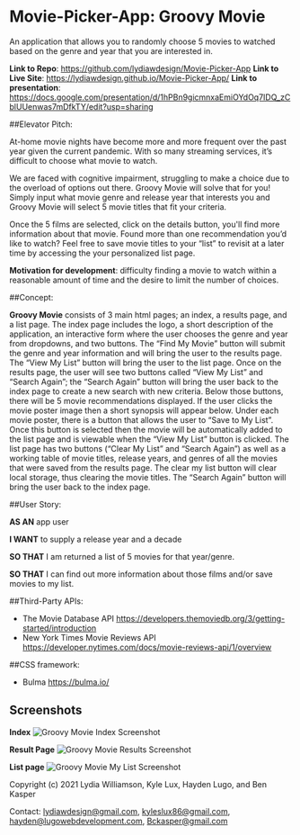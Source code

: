 # Movie-Picker-App: Groovy Movie

An application that allows you to randomly choose 5 movies to watched based on the genre and year that you are interested in. 

**Link to Repo**: https://github.com/lydiawdesign/Movie-Picker-App
**Link to Live Site**: https://lydiawdesign.github.io/Movie-Picker-App/
**Link to presentation**: https://docs.google.com/presentation/d/1hPBn9gicmnxaEmiOYdOq7IDQ_zCblUUenwas7mDfkTY/edit?usp=sharing

##Elevator Pitch: 

At-home movie nights have become more and more frequent over the past year given the current pandemic. With so many streaming services, it’s difficult to choose what movie to watch.

We are faced with cognitive impairment, struggling to make a choice due to the overload of options out there. Groovy Movie will solve that for you! Simply input what movie genre and release year that interests you and Groovy Movie will select 5 movie titles that fit your criteria. 

Once the 5 films are selected, click on the details button, you'll find more information about that movie. Found more than one recommendation you’d like to watch? Feel free to save movie titles to your “list” to revisit at a later time by accessing the your personalized list page.


**Motivation for development**: difficulty finding a movie to watch within a reasonable amount of time and the desire to limit the number of choices. 

##Concept:

**Groovy Movie** consists of 3 main html pages; an index, a results page, and a list page. The index page includes the logo, a short description of the application, an interactive form where the user chooses the genre and year from dropdowns, and two buttons. The “Find My Movie” button will submit the genre and year information and will bring the user to the results page. The “View My List” button will bring the user to the list page. 
Once on the results page, the user will see two buttons called “View My List” and “Search Again”; the “Search Again” button will bring the user back to the index page to create a new search with new criteria. Below those buttons, there will be 5 movie recommendations displayed. If the user clicks the movie poster image then a short synopsis will appear below. Under each movie poster, there is a button that allows the user to “Save to My List”. Once this button is selected then the movie will be automatically added to the list page and is viewable when the “View My List” button is clicked. 
The list page has two buttons (“Clear My List” and “Search Again”) as well as a working table of movie titles, release years, and genres of all the movies that were saved from the results page. The clear my list button will clear local storage, thus clearing the movie titles. The “Search Again” button will bring the user back to the index page.


##User Story:

**AS AN**
app user

**I WANT**
to supply a release year and a decade

**SO THAT**
I am returned a list of 5 movies for
that year/genre.

**SO THAT**
I can find out more
information about those films  and/or save movies to my list.

##Third-Party APIs: 
- The Movie Database API https://developers.themoviedb.org/3/getting-started/introduction
- New York Times Movie Reviews API https://developer.nytimes.com/docs/movie-reviews-api/1/overview

##CSS framework: 
- Bulma https://bulma.io/

## Screenshots

**Index**
![Groovy Movie Index Screenshot](https://user-images.githubusercontent.com/87274229/133634837-5f2e80da-3d47-4450-8356-e8f0c7fffa7a.jpg)


**Result Page**
![Groovy Movie Results Screenshot](https://user-images.githubusercontent.com/87274229/133634952-76ab8a39-2053-472e-8deb-2dc507ed691b.jpg)


**List page**
![Groovy Movie My List Screenshot](https://user-images.githubusercontent.com/87274229/133634878-3cc81716-fd54-4656-a49e-8d158e9109d6.jpg)

Copyright (c) 2021 Lydia Williamson, Kyle Lux, Hayden Lugo, and Ben Kasper

Contact: lydiawdesign@gmail.com, kyleslux86@gmail.com, hayden@lugowebdevelopment.com, Bckasper@gmail.com

